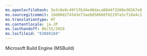 ```yaml
---
ms.openlocfilehash: 5e3c8e8c49f1fb34e40daca0844f3260e36567e9
ms.sourcegitcommit: 1bb00d2f4343e73ae8d58668f02297a3cf10a4c1
ms.translationtype: HT
ms.contentlocale: ja-JP
ms.lasthandoff: 06/15/2019
ms.locfileid: "63869184"
---
```

Microsoft Build Engine (MSBuild)